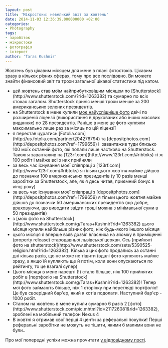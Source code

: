 ```yaml
---
layout: post
title: 'Мікростоки: невеликий звіт за жовтень'
date: 2014-11-03 12:36:39.000000000 +02:00
categories:
- Photography
tags:
- заробіток
- мікростоки
- фотографія
- інтернет
author: 'Taras Kushnir'
---
```


Жовтень був цікавим місяцем для мене в плані фотостоків. Цікавим зразу в кількох різних сферах, тому про все послідовно. Ви можете знайти фінансовий звіт та трохи загальної цікавої статистики під катом.

<!--more-->
<ul>
<li>цей жовтень став моїм найприбутковішим місяцем по [Shutterstock](http://www.shutterstock.com/?rid=1263382) та сумарно по всіх стоках загалом. Shutterstock приніс менші трохи менше за 200 американських зелених президентів.</li>
<li>на Shutterstock в мене купили <a title="Tied climbers climbing mountain with snow field tied with a rope with ice axes and helmets " href="http://www.shutterstock.com/pic.mhtml?id=151437512&amp;rid=1263382" target="_blank">моє найуспішніше фото</a> двічі по розширеній ліцензії (використання в друкованих або інших масових виданнях) по 28 президентів. Раніше в мене це фото купляли максимально лише раз за місяць по цій ліцензії</li>
<li>я перестав цуратись [Fotolia.com](http://us.fotolia.com/partner/204276794) та [depositphotos.com](http://depositphotos.com?ref=1799659) і  завантажив туди близько 100 моїх останній фото, які попали лише частково на Shutterstock. Також я завантажив на [123rf.com](http://www.123rf.com/#ribtoks) ті ж 100 робіт і майже всі з них прийняли</li>
<li>за весь час існування моєї співпраці з [123rf.com](http://www.123rf.com/#ribtoks) я тільки цього жовтня майже дійшов до позначки 100 американських президентів (у 10 разів менші заробітки за Shutterstock, але, як я десь читав, приємний бонус в кінці року)</li>
<li>за весь час існування моєї співпраці з [depositphotos.com](http://depositphotos.com?ref=1799659) я тільки цього жовтня майже дійшов до позначки 50 американських президентів (що добре, враховуючи, що виводити звідти гроші можна з мінімальної суми в 50 президентів)</li>
<li>з [моїх фото на Shutterstock](http://www.shutterstock.com/g/Taras+Kushnir?rid=1263382) цього місяця купили найбільше різних фото, ніж будь-якого іншого місяця</li>
<li>цього місяця я вперше взяв дозвіл власника на зйомку в приміщенні (property release) стародавньої львівської церкви. Ось [прийняті фото на shutterstock](http://www.shutterstock.com/sets/5390525-religion.html?rid=1263382). Кілька з цих фото продались за останні дні кілька разів, що не може не тішити (вдалі фото купляють майже зразу, а якщо їй купляють ще й потім, коли вони опускаються по рейтингу, то це взагалі супер)</li>
<li>Цього місяця в мене нарешті (!) стало більше, ніж 100 прийнятих робіт в [портфоліо на Shutterstock](http://www.shutterstock.com/g/Taras+Kushnir?rid=1263382)! Тепер мої фото займають більше, ніж 1 сторінку при перегляді портфоліо! Це був своєрідний бар'єр, який я хотів подолати. Наступний бар'єр - 1000 робіт.</li>
<li>Станом на жовтень в мене купили сумарно 6 разів 2 [фото](http://www.shutterstock.com/pic.mhtml?id=211726081&amp;rid=1263382), зроблені на мобільний телефон Nexus 4</li>
<li>В жовтні я отримав свої перші 4 центи за реферальні покупки! Перші реферальні заробітки не можуть не тішити, якими б малими вони не були..</li>
</ul>

Про мої попередні успіхи можна прочитати <a title="Як заробити в інтернеті на подорожах: історія першої тисячі доларів у мікростоках" href="http://jamming.com.ua/%d1%8f%d0%ba-%d0%b7%d0%b0%d1%80%d0%be%d0%b1%d0%b8%d1%82%d0%b8-%d0%b2-%d1%96%d0%bd%d1%82%d0%b5%d1%80%d0%bd%d0%b5%d1%82%d1%96-%d0%bd%d0%b0-%d0%bf%d0%be%d0%b4%d0%be%d1%80%d0%be%d0%b6%d0%b0%d1%85-%d1%96/" target="_blank">у відповідному пості</a>.
